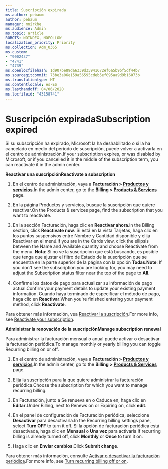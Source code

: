 ```yaml
---
title: Suscripción expirada
ms.author: pebaum
author: pebaum
manager: mnirkhe
ms.audience: Admin
ms.topic: article
ROBOTS: NOINDEX, NOFOLLOW
localization_priority: Priority
ms.collection: Adm_O365
ms.custom:
- "9002437"
- "4741"
- "4739"
ms.openlocfilehash: 1d907be89da6339d35941672ef6a5b9bf5df44b7
ms.sourcegitcommit: 73be3a06e159a56595cdeb5ef095aa9d9b16073b
ms.translationtype: HT
ms.contentlocale: es-ES
ms.lasthandoff: 04/06/2020
ms.locfileid: "43158741"
---
```

# <a name="subscription-expired"></a><span data-ttu-id="87a13-102">Suscripción expirada</span><span class="sxs-lookup"><span data-stu-id="87a13-102">Subscription expired</span></span>

<span data-ttu-id="87a13-103">Si su subscripción ha expirado, Microsoft la ha deshabilitado o si la ha cancelado en medio del período de suscripción, puede volver a activarla en el centro de administración.</span><span class="sxs-lookup"><span data-stu-id="87a13-103">If your subscription expires, or was disabled by Microsoft, or if you cancelled it in the middle of the subscription term, you can reactivate it in the admin center.</span></span>

<span data-ttu-id="87a13-104">**Reactivar una suscripción**</span><span class="sxs-lookup"><span data-stu-id="87a13-104">**Reactivate a subscription**</span></span>

1. <span data-ttu-id="87a13-105">En el centro de administración, vaya a **Facturación > [Productos y servicios](https://go.microsoft.com/fwlink/p/?linkid=842054)**.</span><span class="sxs-lookup"><span data-stu-id="87a13-105">In the admin center, go to the **Billing > [Products & Services](https://go.microsoft.com/fwlink/p/?linkid=842054)** page.</span></span>

2. <span data-ttu-id="87a13-106">En la página Productos y servicios, busque la suscripción que quiere reactivar.</span><span class="sxs-lookup"><span data-stu-id="87a13-106">On the Products & services page, find the subscription that you want to reactivate.</span></span>

3. <span data-ttu-id="87a13-107">En la sección Facturación, haga clic en **Reactivar ahora**.</span><span class="sxs-lookup"><span data-stu-id="87a13-107">In the Billing section, click **Reactivate now**.</span></span>  <span data-ttu-id="87a13-108">Si está en la vista Tarjetas, haga clic en los puntos suspensivos entre Nombre y Cantidad disponible y elija Reactivar en el menú.</span><span class="sxs-lookup"><span data-stu-id="87a13-108">If you are in the Cards view, click the ellipsis between the Name and Available quantity and choose Reactivate from the menu.</span></span> <span data-ttu-id="87a13-109">**Nota**: Si no ve la suscripción que está buscando, es posible que tenga que ajustar el filtro de Estado de la suscripción que se encuentra en la parte superior de la página con la opción **Todas**.</span><span class="sxs-lookup"><span data-stu-id="87a13-109">**Note**: If you don't see the subscription you are looking for, you may need to adjust the Subscription status filter near the top of the page to **All**.</span></span>

4. <span data-ttu-id="87a13-110">Confirme los datos de pago para actualizar su información de pago actual.</span><span class="sxs-lookup"><span data-stu-id="87a13-110">Confirm your payment details to update your existing payment information.</span></span> <span data-ttu-id="87a13-111">Cuando haya terminado de especificar el método de pago, haga clic en **Reactivar**.</span><span class="sxs-lookup"><span data-stu-id="87a13-111">When you're finished entering your payment method, click **Reactivate**.</span></span>

<span data-ttu-id="87a13-112">Para obtener más información, vea [Reactivar la suscripción](https://docs.microsoft.com/office365/admin/subscriptions-and-billing/reactivate-your-subscription).</span><span class="sxs-lookup"><span data-stu-id="87a13-112">For more info, see [Reactivate your subscription](https://docs.microsoft.com/office365/admin/subscriptions-and-billing/reactivate-your-subscription).</span></span>

<span data-ttu-id="87a13-113">**Administrar la renovación de la suscripción**</span><span class="sxs-lookup"><span data-stu-id="87a13-113">**Manage subscription renewal**</span></span>

<span data-ttu-id="87a13-114">Para administrar la facturación mensual o anual puede activar o desactivar la facturación periódica.</span><span class="sxs-lookup"><span data-stu-id="87a13-114">To manage monthly or yearly billing you can toggle Recurring billing on or off.</span></span>

1. <span data-ttu-id="87a13-115">En el centro de administración, vaya a **Facturación > [Productos y servicios](https://go.microsoft.com/fwlink/p/?linkid=842054)**.</span><span class="sxs-lookup"><span data-stu-id="87a13-115">In the admin center, go to the **Billing > [Products & Services](https://go.microsoft.com/fwlink/p/?linkid=842054)** page.</span></span>

2. <span data-ttu-id="87a13-116">Elija la suscripción para la que quiere administrar la facturación periódica.</span><span class="sxs-lookup"><span data-stu-id="87a13-116">Choose the subscription for which you want to manage recurring billing.</span></span> 

3. <span data-ttu-id="87a13-117">En Facturación, junto a Se renueva en o Caduca en, haga clic en **Editar**.</span><span class="sxs-lookup"><span data-stu-id="87a13-117">Under Billing, next to Renews on or Expiring on, click **edit**.</span></span>

4. <span data-ttu-id="87a13-118">En el panel de configuración de Facturación periódica, seleccione **Desactivar** para desactivarla.</span><span class="sxs-lookup"><span data-stu-id="87a13-118">In the Recurring billing settings pane, select **Turn OFF** to turn it off.</span></span> <span data-ttu-id="87a13-119">Si la opción de facturación periódica está desactivada, haga clic en **Mensual** o **Una vez** para activarla.</span><span class="sxs-lookup"><span data-stu-id="87a13-119">If recurring billing is already turned off, click **Monthly** or **Once** to turn it on.</span></span> 

5. <span data-ttu-id="87a13-120">Haga clic en **Enviar cambios**.</span><span class="sxs-lookup"><span data-stu-id="87a13-120">Click **Submit change**.</span></span>

<span data-ttu-id="87a13-121">Para obtener más información, consulte [Activar o desactivar la facturación periódica](https://docs.microsoft.com/office365/admin/subscriptions-and-billing/renew-your-subscription#turn-recurring-billing-off-or-on).</span><span class="sxs-lookup"><span data-stu-id="87a13-121">For more info, see [Turn recurring billing off or on](https://docs.microsoft.com/office365/admin/subscriptions-and-billing/renew-your-subscription#turn-recurring-billing-off-or-on).</span></span>
